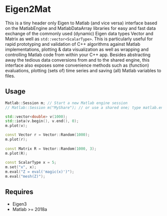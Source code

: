 # Eigen2Mat
This is a tiny header only Eigen to Matlab (and vice versa) interface based on the MatlabEngine and MatlabDataArray libraries for easy and fast data exchange of the commonly used (dynamic) Eigen data types Vector and Matrix as well as ```std::vector<ScalarType>```.
This is particularly useful for rapid prototyping and validation of C++ algorithms against Matlab implementations, plotting & data visualization as well as wrapping and controlling Matlab code from within your C++ app.
Besides abstracting away the tedious data conversions from and to the shared engine, this interface also exposes some convenience methods such as (function) evaluations, plotting (sets of) time series and saving (all) Matlab variables to files.

## Usage
```cpp
Matlab::Session m; // Start a new Matlab engine session
// Matlab::Session m("MyShare"); // or use a shared one; type matlab.engine.shareEngine("MyShare") in Matlab

std::vector<double> v(1000);
std::iota(v.begin(), v.end(), 0);
m.plot(v);

const Vector r = Vector::Random(1000);
m.plot(r);
  
const Matrix R = Vector::Random(1000, 3);
m.plot(R);
  
const ScalarType x = 5;
m.set("x", x);
m.eval("Z = eval('magic(x)')");
m.eval("mesh(Z)");
```

## Requires
- Eigen3
- Matlab >= 2018a
